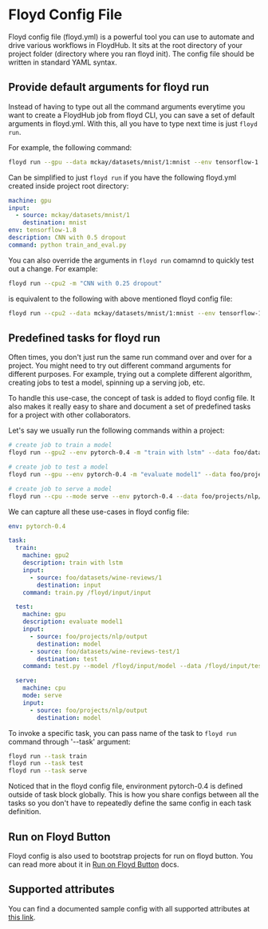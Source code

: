 # Floyd Config File

Floyd config file (floyd.yml) is a powerful tool you can use to automate and drive various workflows in FloydHub. It sits at the root directory of your project folder (directory where you ran floyd init). The config file should be written in standard YAML syntax.


## Provide default arguments for floyd run

Instead of having to type out all the command arguments everytime you want to create a FloydHub job from floyd CLI, you can save a set of default arguments in floyd.yml. With this, all you have to type next time is just `floyd run`.

For example, the following command:

```bash
floyd run --gpu --data mckay/datasets/mnist/1:mnist --env tensorflow-1.8 -m "CNN with 0.5 dropout" "python train_and_eval.py"
```

Can be simplified to just `floyd run` if you have the following floyd.yml created inside project root directory:

```yaml
machine: gpu
input:
  - source: mckay/datasets/mnist/1
    destination: mnist
env: tensorflow-1.8
description: CNN with 0.5 dropout
command: python train_and_eval.py
```

You can also override the arguments in `floyd run` comamnd to quickly test out a change. For example:

```bash
floyd run --cpu2 -m "CNN with 0.25 dropout"
```

is equivalent to the following with above mentioned floyd config file:

```bash
floyd run --cpu2 --data mckay/datasets/mnist/1:mnist --env tensorflow-1.8 -m "CNN with 0.25 dropout" "python train_and_eval.py"
```


## Predefined tasks for floyd run

Often times, you don't just run the same run command over and over for a
project. You might need to try out different command arguments for different
purposes. For example, trying out a complete different algorithm, creating jobs
to test a model, spinning up a serving job, etc.

To handle this use-case, the concept of task is added to floyd config file. It
also makes it really easy to share and document a set of predefined tasks for a
project with other collaborators.

Let's say we usually run the following commands within a project:

```bash
# create job to train a model
floyd run --gpu2 --env pytorch-0.4 -m "train with lstm" --data foo/datasets/wine-reviews/1:input "train.py /floyd/input/input"

# create job to test a model
floyd run --gpu --env pytorch-0.4 -m "evaluate model1" --data foo/projects/nlp/1/output:model --data foo/datasets/wine-reviews-test/1:test "python test.py --model /floyd/input/model --data /floyd/input/test"

# create job to serve a model
floyd run --cpu --mode serve --env pytorch-0.4 --data foo/projects/nlp/1/output:model
```

We can capture all these use-cases in floyd config file:

```yaml
env: pytorch-0.4

task:
  train:
    machine: gpu2
    description: train with lstm
    input:
      - source: foo/datasets/wine-reviews/1
        destination: input
    command: train.py /floyd/input/input

  test:
    machine: gpu
    description: evaluate model1
    input:
      - source: foo/projects/nlp/output
        destination: model
      - source: foo/datasets/wine-reviews-test/1
        destination: test
    command: test.py --model /floyd/input/model --data /floyd/input/test

  serve:
    machine: cpu
    mode: serve
    input:
      - source: foo/projects/nlp/output
        destination: model
```

To invoke a specific task, you can pass name of the task to `floyd run` command through '--task' argument:

```bash
floyd run --task train
floyd run --task test
floyd run --task serve
```

Noticed that in the floyd config file, environment pytorch-0.4 is defined outside of task block globally. This is how you share configs between all the tasks so you don't have to repeatedly define the same config in each task definition.


## Run on Floyd Button

Floyd config is also used to bootstrap projects for run on floyd button. You can read more about it in [Run on Floyd Button](./guides/run_on_floydhub_button.md) docs.


## Supported attributes

You can find a documented sample config with all supported attributes at [this link](https://github.com/floydhub/floyd-cli/blob/master/floyd/cli/default_floyd.yml).
